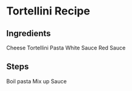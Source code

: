 # Tortellini Recipe

## Ingredients
Cheese 
Tortellini Pasta
White Sauce
Red Sauce

## Steps
Boil pasta
Mix up Sauce

